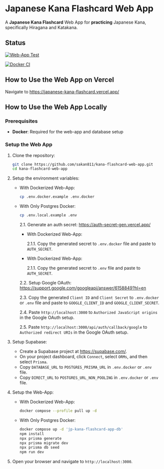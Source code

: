 # Japanese Kana Flashcard Web App

A **Japanese Kana Flashcard** Web App for **practicing** Japanese Kana, specifically Hiragana and Katakana.

## Status

[![Web-App Test](https://github.com/sakan811/kana-flashcard-web-app/actions/workflows/test-app.yml/badge.svg)](https://github.com/sakan811/kana-flashcard-web-app/actions/workflows/test-app.yml)

[![Docker CI](https://github.com/sakan811/kana-flashcard-web-app/actions/workflows/docker-ci.yml/badge.svg)](https://github.com/sakan811/kana-flashcard-web-app/actions/workflows/docker-ci.yml)

## How to Use the Web App on Vercel

Navigate to <https://japanese-kana-flashcard.vercel.app/>

## How to Use the Web App Locally

### Prerequisites

- **Docker**: Required for the web-app and database setup

### Setup the Web App

1. Clone the repository:

   ```bash
   git clone https://github.com/sakan811/kana-flashcard-web-app.git
   cd kana-flashcard-web-app
   ```

2. Setup the environment variables:

   - With Dockerized Web-App:

     ```bash
     cp .env.docker.example .env.docker
     ```

   - With Only Postgres Docker:

     ```bash
     cp .env.local.example .env
     ```

     2.1. Generate an auth secret: <https://auth-secret-gen.vercel.app/>

     - With Dockerized Web-App:

       2.1.1. Copy the generated secret to `.env.docker` file and paste to `AUTH_SECRET`.

     - With Dockerized Web-App:

       2.1.1. Copy the generated secret to `.env` file and paste to `AUTH_SECRET`.

      2.2. Setup Google OAuth: <https://support.google.com/googleapi/answer/6158849?hl=en>

      2.3. Copy the generated `Client ID` and `Client Secret` to `.env.docker` or `.env` file and paste to `GOOGLE_CLIENT_ID` and `GOOGLE_CLIENT_SECRET`.

      2.4. Paste `http://localhost:3000` to `Authorized JavaScript origins` in the Google OAuth setup.

      2.5. Paste `http://localhost:3000/api/auth/callback/google` to `Authorized redirect URIs` in the Google OAuth setup.

3. Setup Supabase:

   - Create a Supabase project at <https://supabase.com/>.
   - On your project dashboard, click `Connect`, select `ORMs`, and then select `Prisma`.
   - Copy `DATABASE_URL` to `POSTGRES_PRISMA_URL` in `.env.docker` or `.env` file.
   - Copy `DIRECT_URL` to `POSTGRES_URL_NON_POOLING` in `.env.docker` or `.env` file.

4. Setup the Web-App:

   - With Dockerized Web-App:

     ```bash
     docker compose --profile pull up -d
     ```

   - With Only Postgres Docker:

     ```bash
     docker compose up -d 'jp-kana-flashcard-app-db'
     npm install
     npx prisma generate
     npx prisma migrate dev
     npx prisma db seed
     npm run dev
     ```

5. Open your browser and navigate to `http://localhost:3000`.
